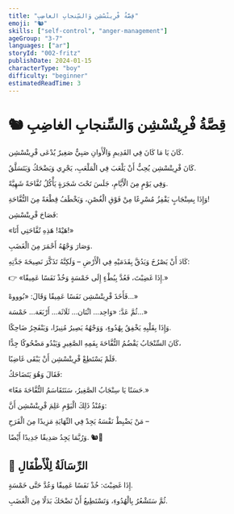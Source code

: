 ```yaml
---
title: "قِصَّةُ فْرِيتْسْشِن وَالسِّنجابِ الغاضِبِ"
emoji: "🐿️"
skills: ["self-control", "anger-management"]
ageGroup: "3-7"
languages: ["ar"]
storyId: "002-fritz"
publishDate: 2024-01-15
characterType: "boy"
difficulty: "beginner"
estimatedReadTime: 3
---
```


# 🐿️ قِصَّةُ فْرِيتْسْشِن وَالسِّنجابِ الغاضِبِ

كَانَ يَا مَا كَانَ فِي القَدِيمِ وَالْأَوانِ صَبِيٌّ صَغِيرٌ يُدْعَى فْرِيتْسْشِن.

كَانَ فْرِيتْسْشِن يُحِبُّ أَنْ يَلْعَبَ فِي الْمَلْعَبِ، يَجْرِي وَيَضْحَكُ وَيَتَسَلَّقُ.

وَفِي يَوْمٍ مِنَ الْأَيَّامِ، جَلَسَ تَحْتَ شَجَرَةٍ يَأْكُلُ تُفَّاحَةً شَهِيَّةً.

وَإِذَا بِسِنْجَابٍ يَقْفِزُ مُسْرِعًا مِنْ فَوْقِ الْغُصْنِ، وَيَخْطَفُ قِطْعَةً مِنَ التُّفَّاحَةِ!

فَصَاحَ فْرِيتْسْشِن:

«هَيْهْ! هَذِهِ تُفَّاحَتِي أَنَا!»

وَصَارَ وَجْهُهُ أَحْمَرَ مِنَ الْغَضَبِ.

كَادَ أَنْ يَصْرُخَ وَيَدُقَّ بِقَدَمَيْهِ فِي الْأَرْضِ – وَلَكِنَّهُ تَذَكَّرَ نَصِيحَةَ جَدَّتِهِ:

👉 «إِذَا غَضِبْتَ، فَعُدَّ بِبُطْءٍ إِلَى خَمْسَةٍ وَخُذْ نَفَسًا عَمِيقًا.»

فَأَخَذَ فْرِيتْسْشِن نَفَسًا عَمِيقًا وَقَالَ: «بُوووهْ…»

ثُمَّ عَدَّ: «وَاحِد… اثْنَان… ثَلَاثَة… أَرْبَعَة… خَمْسَة…»

وَإِذَا بِقَلْبِهِ يَخْفِقُ بِهُدُوءٍ، وَوَجْهُهُ يَصِيرُ مُنِيرًا، وَيَنْفَجِرُ ضَاحِكًا.

كَانَ السِّنْجَابُ يَقْضُمُ التُّفَّاحَةَ بِفَمِهِ الصَّغِيرِ وَيَبْدُو مَضْحُوكًا جِدًّا،

فَلَمْ يَسْتَطِعْ فْرِيتْسْشِن أَنْ يَبْقَى غَاضِبًا.

فَقَالَ وَهُوَ يَتَضَاحَكُ:

«حَسَنًا يَا سِنْجَابُ الصَّغِيرُ، سَنَتَقَاسَمُ التُّفَّاحَةَ مَعًا.»

وَمُنْذُ ذَلِكَ الْيَوْمِ عَلِمَ فْرِيتْسْشِن أَنَّ:

مَنْ يَضْبِطْ نَفْسَهُ يَجِدْ فِي النِّهَايَةِ مَزِيدًا مِنَ الْفَرَحِ –

وَرُبَّمَا يَجِدُ صَدِيقًا جَدِيدًا أَيْضًا. 🐿️🍎

## 🎯 الرِّسَالَةُ لِلْأَطْفَالِ

إِذَا غَضِبْتَ: خُذْ نَفَسًا عَمِيقًا وَعُدَّ حَتَّى خَمْسَةٍ.

ثُمَّ سَتَشْعُرُ بِالْهُدُوءِ، وَتَسْتَطِيعُ أَنْ تَضْحَكَ بَدَلًا مِنَ الْغَضَبِ.
